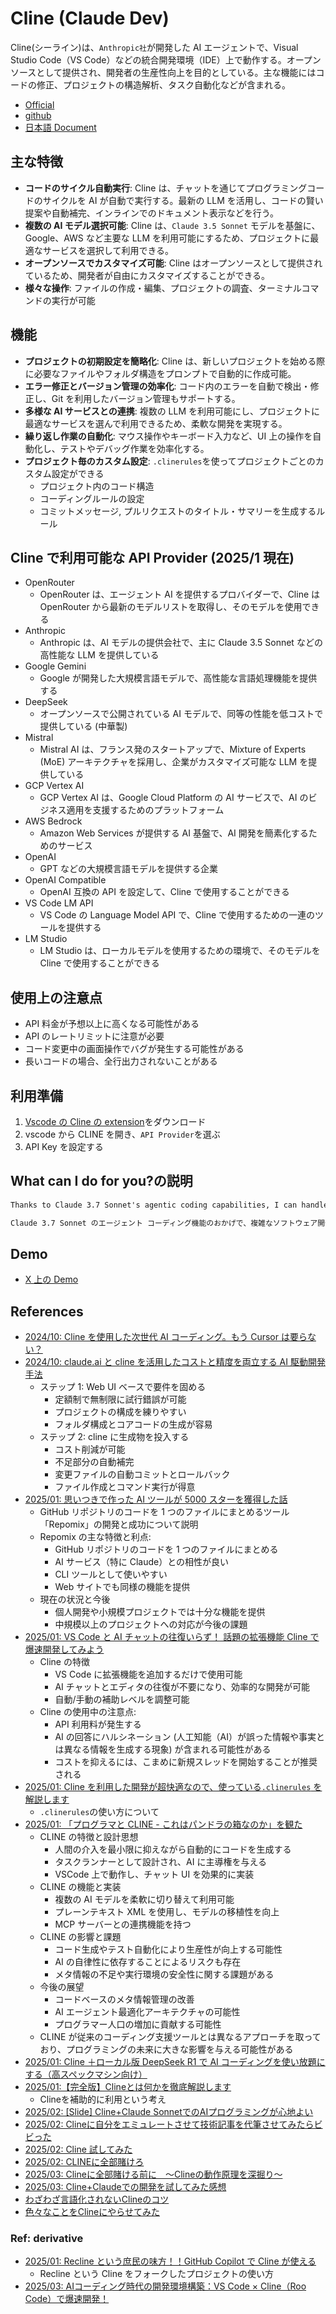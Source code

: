 # Cline (Claude Dev)

Cline(シーライン)は、`Anthropic社`が開発した AI エージェントで、Visual Studio Code（VS Code）などの統合開発環境（IDE）上で動作する。オープンソースとして提供され、開発者の生産性向上を目的としている。主な機能にはコードの修正、プロジェクトの構造解析、タスク自動化などが含まれる。

- [Official](https://cline.bot/)
- [github](https://github.com/cline/cline)
- [日本語 Document](https://github.com/cline/cline/blob/main/locales/ja/README.md)

## 主な特徴

- **コードのサイクル自動実行**: Cline は、チャットを通じてプログラミングコードのサイクルを AI が自動で実行する。最新の LLM を活用し、コードの賢い提案や自動補完、インラインでのドキュメント表示などを行う。
- **複数の AI モデル選択可能**: Cline は、`Claude 3.5 Sonnet` モデルを基盤に、Google、AWS など主要な LLM を利用可能にするため、プロジェクトに最適なサービスを選択して利用できる。
- **オープンソースでカスタマイズ可能**: Cline はオープンソースとして提供されているため、開発者が自由にカスタマイズすることができる。
- **様々な操作**: ファイルの作成・編集、プロジェクトの調査、ターミナルコマンドの実行が可能

## 機能

- **プロジェクトの初期設定を簡略化**: Cline は、新しいプロジェクトを始める際に必要なファイルやフォルダ構造をプロンプトで自動的に作成可能。
- **エラー修正とバージョン管理の効率化**: コード内のエラーを自動で検出・修正し、Git を利用したバージョン管理もサポートする。
- **多様な AI サービスとの連携**: 複数の LLM を利用可能にし、プロジェクトに最適なサービスを選んで利用できるため、柔軟な開発を実現する。
- **繰り返し作業の自動化**: マウス操作やキーボード入力など、UI 上の操作を自動化し、テストやデバッグ作業を効率化する。
- **プロジェクト毎のカスタム設定**: `.clinerules`を使ってプロジェクトごとのカスタム設定ができる
  - プロジェクト内のコード構造
  - コーディングルールの設定
  - コミットメッセージ, プルリクエストのタイトル・サマリーを生成するルール

## Cline で利用可能な API Provider (2025/1 現在)

- OpenRouter
  - OpenRouter は、エージェント AI を提供するプロバイダーで、Cline は OpenRouter から最新のモデルリストを取得し、そのモデルを使用できる
- Anthropic
  - Anthropic は、AI モデルの提供会社で、主に Claude 3.5 Sonnet などの高性能な LLM を提供している
- Google Gemini
  - Google が開発した大規模言語モデルで、高性能な言語処理機能を提供する
- DeepSeek
  - オープンソースで公開されている AI モデルで、同等の性能を低コストで提供している (中華製)
- Mistral
  - Mistral AI は、フランス発のスタートアップで、Mixture of Experts (MoE) アーキテクチャを採用し、企業がカスタマイズ可能な LLM を提供している
- GCP Vertex AI
  - GCP Vertex AI は、Google Cloud Platform の AI サービスで、AI のビジネス適用を支援するためのプラットフォーム
- AWS Bedrock
  - Amazon Web Services が提供する AI 基盤で、AI 開発を簡素化するためのサービス
- OpenAI
  - GPT などの大規模言語モデルを提供する企業
- OpenAI Compatible
  - OpenAI 互換の API を設定して、Cline で使用することができる
- VS Code LM API
  - VS Code の Language Model API で、Cline で使用するための一連のツールを提供する
- LM Studio
  - LM Studio は、ローカルモデルを使用するための環境で、そのモデルを Cline で使用することができる

## 使用上の注意点

- API 料金が予想以上に高くなる可能性がある
- API のレートリミットに注意が必要
- コード変更中の画面操作でバグが発生する可能性がある
- 長いコードの場合、全行出力されないことがある

## 利用準備

1. [Vscode の Cline の extension](https://marketplace.visualstudio.com/items?itemName=saoudrizwan.claude-dev)をダウンロード
2. vscode から CLINE を開き、`API Provider`を選ぶ
3. API Key を設定する

## What can I do for you?の説明

```txt
Thanks to Claude 3.7 Sonnet's agentic coding capabilities, I can handle complex software development tasks step-by-step. With tools that let me create & edit files, explore complex projects, use the browser, and execute terminal commands (after you grant permission), I can assist you in ways that go beyond code completion or tech support. I can even use MCP to create new tools and extend my own capabilities.

Claude 3.7 Sonnet のエージェント コーディング機能のおかげで、複雑なソフトウェア開発タスクを段階的に処理できます。ファイルの作成と編集、複雑なプロジェクトの調査、ブラウザーの使用、ターミナル コマンドの実行 (許可後) ができるツールにより、コード補完やテクニカル サポートを超えた方法でお客様を支援できます。MCP を使用して新しいツールを作成し、独自の機能を拡張することもできます。
```

## Demo

- [X 上の Demo](https://x.com/sdrzn/status/1881761978986934582)

## References

- [2024/10: Cline を使用した次世代 AI コーディング。もう Cursor は要らない？](https://qiita.com/noshut/items/0c1de89c766106b204a8)
- [2024/10: claude.ai と cline を活用したコストと精度を両立する AI 駆動開発手法](https://zenn.dev/sunwood_ai_labs/articles/ai-driven-development-cost-accuracy)
  - ステップ 1: Web UI ベースで要件を固める
    - 定額制で無制限に試行錯誤が可能
    - プロジェクトの構成を練りやすい
    - フォルダ構成とコアコードの生成が容易
  - ステップ 2: cline に生成物を投入する
    - コスト削減が可能
    - 不足部分の自動補完
    - 変更ファイルの自動コミットとロールバック
    - ファイル作成とコマンド実行が得意
- [2025/01: 思いつきで作った AI ツールが 5000 スターを獲得した話](https://zenn.dev/yamadashy/articles/ai-tool-repomix-5000-star)
  - GitHub リポジトリのコードを 1 つのファイルにまとめるツール「Repomix」の開発と成功について説明
  - Repomix の主な特徴と利点:
    - GitHub リポジトリのコードを 1 つのファイルにまとめる
    - AI サービス（特に Claude）との相性が良い
    - CLI ツールとして使いやすい
    - Web サイトでも同様の機能を提供
  - 現在の状況と今後
    - 個人開発や小規模プロジェクトでは十分な機能を提供
    - 中規模以上のプロジェクトへの対応が今後の課題
- [2025/01: VS Code と AI チャットの往復いらず！ 話題の拡張機能 Cline で爆速開発してみよう](https://qiita.com/minorun365/items/b2990a7228e8cc4ed025)
  - Cline の特徴
    - VS Code に拡張機能を追加するだけで使用可能
    - AI チャットとエディタの往復が不要になり、効率的な開発が可能
    - 自動/手動の補助レベルを調整可能
  - Cline の使用中の注意点:
    - API 利用料が発生する
    - AI の回答にハルシネーション (人工知能（AI）が誤った情報や事実とは異なる情報を生成する現象) が含まれる可能性がある
    - コストを抑えるには、こまめに新規スレッドを開始することが推奨される
- [2025/01: Cline を利用した開発が超快適なので、使っている`.clinerules` を解説します](https://zenn.dev/berry_blog/articles/c72564d4d89926)
  - `.clinerules`の使い方について
- [2025/01: 「プログラマと CLINE - これはパンドラの箱なのか」を観た](https://laiso.hatenablog.com/entry/2025/01/27/125645)
  - CLINE の特徴と設計思想
    - 人間の介入を最小限に抑えながら自動的にコードを生成する
    - タスクランナーとして設計され、AI に主導権を与える
    - VSCode 上で動作し、チャット UI を効果的に実装
  - CLINE の機能と実装
    - 複数の AI モデルを柔軟に切り替えて利用可能
    - プレーンテキスト XML を使用し、モデルの移植性を向上
    - MCP サーバーとの連携機能を持つ
  - CLINE の影響と課題
    - コード生成やテスト自動化により生産性が向上する可能性
    - AI の自律性に依存することによるリスクも存在
    - メタ情報の不足や実行環境の安全性に関する課題がある
  - 今後の展望
    - コードベースのメタ情報管理の改善
    - AI エージェント最適化アーキテクチャの可能性
    - プログラマー人口の増加に貢献する可能性
  - CLINE が従来のコーディング支援ツールとは異なるアプローチを取っており、プログラミングの未来に大きな影響を与える可能性がある
- [2025/01: Cline ＋ローカル版 DeepSeek R1 で AI コーディングを使い放題にする（高スペックマシン向け）](https://note.com/cppp_cpchan/n/n92c7795f5939)
- [2025/01:【完全版】Clineとは何かを徹底解説します](https://zenn.dev/aimasaou/articles/d5dfb5a5382440)
  - Clineを補助的に利用という考え
- [2025/02: [Slide] Cline+Claude SonnetでのAIプログラミングが心地よい](https://speakerdeck.com/tomohisa/cline-plus-claude-sonnetdenoaipuroguramingugaxin-di-yoi)
- [2025/02: Clineに自分をエミュレートさせて技術記事を代筆させてみたらビビった](https://zenn.dev/mizchi/articles/auto-mizchi-writer)
- [2025/02: Cline 試してみた](https://voluntas.ghost.io/try-cline/)
- [2025/02: CLINEに全部賭けろ](https://zenn.dev/mizchi/articles/all-in-on-cline)
- [2025/03: Clineに全部賭ける前に　〜Clineの動作原理を深掘り〜](https://zenn.dev/codeciao/articles/6d0a83e234a34a)
- [2025/03: Cline+Claudeでの開発を試してみた感想](https://zenn.dev/razokulover/articles/768337f838a110)
- [わざわざ言語化されないClineのコツ](https://zenn.dev/watany/articles/85af6cfb8dccb2)
- [色々なことをClineにやらせてみた](https://karaage.hatenadiary.jp/entry/2025/03/05/073000)

### Ref: derivative

- [2025/01: Recline という庶民の味方！！GitHub Copilot で Cline が使える](https://sitochablog.pages.dev/posts/recline/)
  - Recline という Cline をフォークしたプロジェクトの使い方
- [2025/03: AIコーディング時代の開発環境構築：VS Code × Cline（Roo Code）で爆速開発！](https://zenn.dev/mkj/articles/cf8536923d9cd7)
